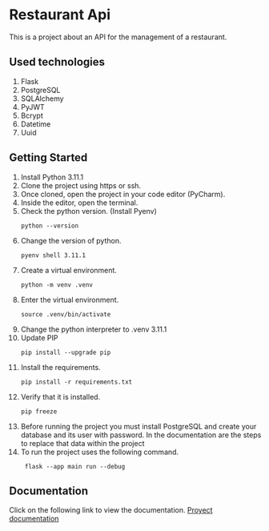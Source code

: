 # Restaurant Api
This is a project about an API for the management of a restaurant.

## Used technologies
1. Flask
2. PostgreSQL
3. SQLAlchemy
4. PyJWT
5. Bcrypt
6. Datetime
7. Uuid

## Getting Started
1. Install Python 3.11.1
2. Clone the project using https or ssh.
3. Once cloned, open the project in your code editor (PyCharm).
4. Inside the editor, open the terminal.
5. Check the python version. (Install Pyenv)
    ```
    python --version
    ```
6. Change the version of python.
    ```
    pyenv shell 3.11.1
    ```
7. Create a virtual environment.
    ```
    python -m venv .venv
    ```
8. Enter the virtual environment.
    ```
    source .venv/bin/activate
    ```
9. Change the python interpreter to .venv 3.11.1
10. Update PIP
    ```
    pip install --upgrade pip
    ```
11. Install the requirements.
    ```
    pip install -r requirements.txt
    ```
12. Verify that it is installed.
    ```
    pip freeze
    ```
13. Before running the project you must install PostgreSQL 
and create your database and its user with password. 
In the documentation are the steps to replace that 
data within the project
14. To run the project uses the following command.
    ```
     flask --app main run --debug 
    ```

## Documentation 
Click on the following link to view the documentation.
[Proyect documentation](https://docs.google.com/document/d/10AUeQ7tSZ2LV0SrCbiuQ6fT6TCXP_sGxoHqRno5LV70/edit?usp=sharing)